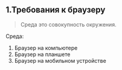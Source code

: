 ## 1.Требования к браузеру

> Среда это совокупность окружения.

Среда:
1. Браузер на компьютере
2. Браузер на планшете
3. Браузер на мобильном устройстве